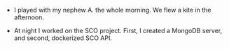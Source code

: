 - I played with my nephew A. the whole morning. We flew a kite in the afternoon.

- At night I worked on the SCO project. First, I created a MongoDB server, and second, dockerized SCO API.
